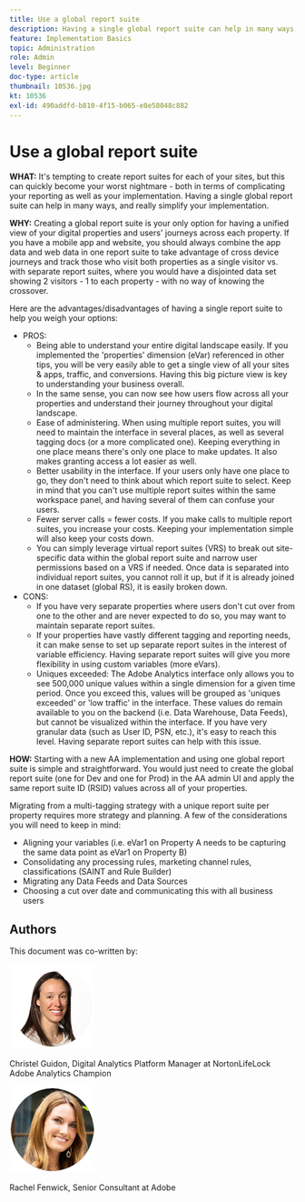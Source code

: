 ```yaml
---
title: Use a global report suite
description: Having a single global report suite can help in many ways, and really simplify your implementation.
feature: Implementation Basics
topic: Administration
role: Admin
level: Beginner
doc-type: article
thumbnail: 10536.jpg
kt: 10536
exl-id: 490addfd-b810-4f15-b065-e0e58048c882
---
```

# Use a global report suite

**WHAT:** It's tempting to create report suites for each of your sites, but this can quickly become your worst nightmare - both in terms of complicating your reporting as well as your implementation. Having a single global report suite can help in many ways, and really simplify your implementation. 

**WHY:** Creating a global report suite is your only option for having a unified view of your digital properties and users' journeys across each property. If you have a mobile app and website, you should always combine the app data and web data in one report suite to take advantage of cross device journeys and track those who visit both properties as a single visitor vs. with separate report suites, where you would have a disjointed data set showing 2 visitors - 1 to each property - with no way of knowing the crossover. 

Here are the advantages/disadvantages of having a single report suite to help you weigh your options:

* PROS:
    * Being able to understand your entire digital landscape easily. If you implemented the 'properties' dimension (eVar) referenced in other tips, you will be very easily able to get a single view of all your sites & apps, traffic, and conversions. Having this big picture view is key to understanding your business overall.
    * In the same sense, you can now see how users flow across all your properties and understand their journey throughout your digital landscape.
    * Ease of administering. When using multiple report suites, you will need to maintain the interface in several places, as well as several tagging docs (or a more complicated one). Keeping everything in one place means there's only one place to make updates. It also makes granting access a lot easier as well.
    * Better usability in the interface. If your users only have one place to go, they don't need to think about which report suite to select. Keep in mind that you can't use multiple report suites within the same workspace panel, and having several of them can confuse your users.
    * Fewer server calls = fewer costs. If you make calls to multiple report suites, you increase your costs. Keeping your implementation simple will also keep your costs down.
    * You can simply leverage virtual report suites (VRS) to break out site-specific data within the global report suite and narrow user permissions based on a VRS if needed. Once data is separated into individual report suites, you cannot roll it up, but if it is already joined in one dataset (global RS), it is easily broken down.
* CONS:
    * If you have very separate properties where users don't cut over from one to the other and are never expected to do so, you may want to maintain separate report suites. 
    * If your properties have vastly different tagging and reporting needs, it can make sense to set up separate report suites in the interest of variable efficiency. Having separate report suites will give you more flexibility in using custom variables (more eVars).
    * Uniques exceeded: The Adobe Analytics interface only allows you to see 500,000 unique values within a single dimension for a given time period. Once you exceed this, values will be grouped as 'uniques exceeded' or 'low traffic' in the interface. These values do remain available to you on the backend (i.e. Data Warehouse, Data Feeds), but cannot be visualized within the interface. If you have very granular data (such as User ID, PSN, etc.), it's easy to reach this level. Having separate report suites can help with this issue.

**HOW:** Starting with a new AA implementation and using one global report suite is simple and straightforward. You would just need to create the global report suite (one for Dev and one for Prod) in the AA admin UI and apply the same report suite ID (RSID) values across all of your properties. 

Migrating from a multi-tagging strategy with a unique report suite per property requires more strategy and planning. A few of the considerations you will need to keep in mind:

* Aligning your variables (i.e. eVar1 on Property A needs to be capturing the same data point as eVar1 on Property B)
* Consolidating any processing rules, marketing channel rules, classifications (SAINT and Rule Builder)
* Migrating any Data Feeds and Data Sources 
* Choosing a cut over date and communicating this with all business users 

## Authors

This document was co-written by:

![Christel Guidon](assets/Christel-Headshot-150.png)

Christel Guidon, Digital Analytics Platform Manager at NortonLifeLock
Adobe Analytics Champion

![Rachel Fenwick](assets/Rachel-Fenwick-150.png)

Rachel Fenwick, Senior Consultant at Adobe
